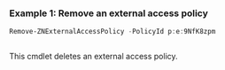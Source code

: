 ### Example 1: Remove an external access policy
```powershell
Remove-ZNExternalAccessPolicy -PolicyId p:e:9NfK8zpm
```

```output

```

This cmdlet deletes an external access policy.
